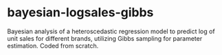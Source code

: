 # bayesian-logsales-gibbs
Bayesian analysis of a heteroscedastic regression model to predict log of unit sales for different brands, utilizing Gibbs sampling for parameter estimation. Coded from scratch.
